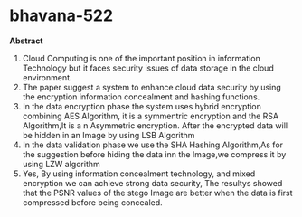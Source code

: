 # bhavana-522
<html>
  <head>
    <b>
      Abstract
    </b>
  </head>
  <body>
    <p>
      <ol>
        <li>Cloud Computing is one of the important position in information Technology but it faces security issues of data storage in the cloud environment.</li>
        <li>The paper suggest a system to enhance cloud data security by using the encryption information concealment and hashing functions.</li>
        <li>In the data encryption phase the system uses hybrid encryption combining AES Algorithm, it is a symmentric encryption and the RSA Algorithm,It is a n Asymmetric encryption. After the encrypted data will be hidden in an Image by using LSB Algorithm</li>
        <li>In the data validation phase we use the SHA Hashing Algorithm,As for the suggestion before hiding the data inn the Image,we compress it by using LZW algorithm</li>
        <li>Yes, By using information concealment technology, and mixed encryption we can achieve strong data security, The resultys showed that the PSNR values of the stego Image are better when the data is first compressed before being concealed.</li>
    </p>
  </body>
</html>
